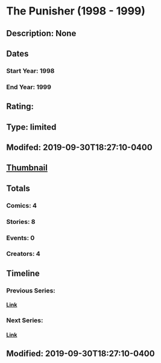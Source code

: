 # The Punisher (1998 - 1999)
## Description: None
## Dates
### Start Year: 1998
### End Year: 1999
## Rating: 
## Type: limited
## Modifed: 2019-09-30T18:27:10-0400
## [Thumbnail](http://i.annihil.us/u/prod/marvel/i/mg/6/80/5d9248f4bc404.jpg)
## Totals
### Comics: 4
### Stories: 8
### Events: 0
### Creators: 4
## Timeline
### Previous Series: 
#### [Link]()
### Next Series: 
#### [Link]()
## Modified: 2019-09-30T18:27:10-0400